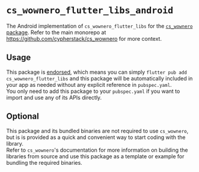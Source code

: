 # `cs_wownero_flutter_libs_android`
The Android implementation of `cs_wownero_flutter_libs` for the
[`cs_wownero` package](https://pub.dev/packages/cs_wownero).  Refer to the main
monorepo at https://github.com/cypherstack/cs_wownero for more context.

## Usage
This package is [endorsed](https://flutter.dev/to/endorsed-federated-plugin), which means you can simply 
`flutter pub add cs_wownero_flutter_libs` and this package will be automatically 
included in your app as needed without any explicit reference in `pubspec.yaml`.  
You only need to add this package to your `pubspec.yaml` if you want to import 
and use any of its APIs directly.

## Optional
This package and its bundled binaries are not required to use `cs_wownero`, but
is is provided as a quick and convenient way to start coding with the library.  
Refer to `cs_wownero`'s documentation for more information on building the
libraries from source and use this package as a template or example for bundling
the required binaries.
